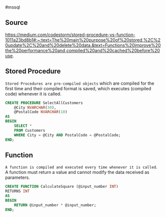 #mssql 

## Source
https://medium.com/codestorm/stored-procedure-vs-function-1011a23bd8b1#:~:text=The%20main%20purpose%20of%20stored,%2C%20update%2C%20and%20delete%20data.&text=Functions%20improve%20the%20performance%20and,compiled%20and%20cached%20before%20use.

## Stored Procedure
`Stored Procedures are pre-compiled objects` which are compiled for the first time and their compiled format is saved, which executes (compiled code) whenever it is called.
```sql
CREATE PROCEDURE SelectAllCustomers
    @City NVARCHAR(30),
    @PostalCode NVARCHAR(10)
AS
BEGIN
    SELECT *
    FROM Customers
    WHERE City = @City AND PostalCode = @PostalCode;
END;
```
## Function
`A function is compiled and executed every time whenever it is called`. A function must return a value and cannot modify the data received as parameters.
```sql
CREATE FUNCTION CalculateSquare (@input_number INT)
RETURNS INT
AS
BEGIN
    RETURN @input_number * @input_number;
END;
```
